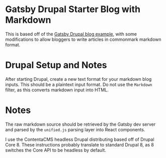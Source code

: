 # Gatsby Drupal Starter Blog with Markdown
This is based off of the [Gatsby Drupal
blog example](https://github.com/gatsbyjs/gatsby/tree/master/examples/using-drupal),
with some modifications to allow bloggers to write articles in commonmark
markdown format.

# Drupal Setup and Notes
After starting Drupal, create a new text format for your markdown blog inputs.
This should be a plaintext input format. Do not use the `Markdown` filter, as this
converts markdown input into HTML. 

# Notes
The raw markdown source should be retrieved by the Gatsby dev server and parsed
by the `unified.js` parsing layer into React components.

I use the ContentaCMS headless Drupal distributing based off of Drupal Core 8.
These instructions probably translate to standard Drupal 8, as 8 switches the
Core API to be headless by default.
